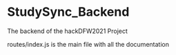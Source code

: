 # StudySync_Backend
The backend of the hackDFW2021 Project

routes/index.js is the main file with all the documentation
